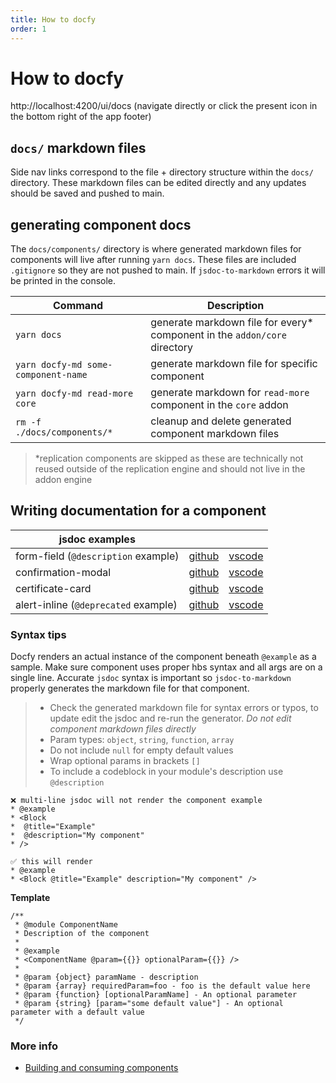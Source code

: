 ```yaml
---
title: How to docfy
order: 1
---
```


# How to docfy

http://localhost:4200/ui/docs (navigate directly or click the present icon in the bottom right of the app footer)

## `docs/` markdown files

Side nav links correspond to the file + directory structure within the `docs/` directory. These markdown files can be edited directly and any updates should be saved and pushed to main.

## generating component docs

The `docs/components/` directory is where generated markdown files for components will live after running `yarn docs`. These files are included `.gitignore` so they are not pushed to main. If `jsdoc-to-markdown` errors it will be printed in the console.

| Command                             | Description                                                                |
| ----------------------------------- | -------------------------------------------------------------------------- |
| `yarn docs`                         | generate markdown file for every\* component in the `addon/core` directory |
| `yarn docfy-md some-component-name` | generate markdown file for specific component                              |
| `yarn docfy-md read-more core`      | generate markdown for `read-more` component in the `core` addon            |
| `rm -f ./docs/components/*`         | cleanup and delete generated component markdown files                      |

> \*replication components are skipped as these are technically not reused outside of the replication engine and should not live in the addon engine

## Writing documentation for a component

| jsdoc examples                       |                                                                                                            |                                                               |
| ------------------------------------ | ---------------------------------------------------------------------------------------------------------- | ------------------------------------------------------------- |
| form-field (`@description` example)  | [github ](https://github.com/hashicorp/vault/blob/main/ui/lib/core/addon/components/form-field.js)         | [vscode ](../lib/core/addon/components/form-field.js)         |
| confirmation-modal                   | [github ](https://github.com/hashicorp/vault/blob/main/ui/lib/core/addon/components/confirmation-modal.js) | [vscode ](../lib/core/addon/components/confirmation-modal.js) |
| certificate-card                     | [github ](https://github.com/hashicorp/vault/blob/main/ui/lib/core/addon/components/certificate-card.js)   | [vscode ](../lib/core/addon/components/certificate-card.js)   |
| alert-inline (`@deprecated` example) | [github](https://github.com/hashicorp/vault/blob/main/ui/lib/core/addon/components/alert-inline.js)        | [vscode ](../lib/core/addon/components/alert-inline.js)       |

### Syntax tips

Docfy renders an actual instance of the component beneath `@example` as a sample. Make sure component uses proper hbs syntax and all args are on a single line.
Accurate `jsdoc` syntax is important so `jsdoc-to-markdown` properly generates the markdown file for that component.

> - Check the generated markdown file for syntax errors or typos, to update edit the jsdoc and re-run the generator. _Do not edit component markdown files directly_
> - Param types: `object`, `string`, `function`, `array`
> - Do not include `null` for empty default values
> - Wrap optional params in brackets `[]`
> - To include a codeblock in your module's description use `@description`

```
❌ multi-line jsdoc will not render the component example
* @example
* <Block
*  @title="Example"
*  @description="My component"
* />
```

```
✅ this will render
* @example
* <Block @title="Example" description="My component" />
```

**Template**

```
/**
 * @module ComponentName
 * Description of the component
 *
 * @example
 * <ComponentName @param={{}} optionalParam={{}} />
 *
 * @param {object} paramName - description
 * @param {array} requiredParam=foo - foo is the default value here
 * @param {function} [optionalParamName] - An optional parameter
 * @param {string} [param="some default value"] - An optional parameter with a default value
 */
```

### More info

- [Building and consuming components](./building-components.md)
